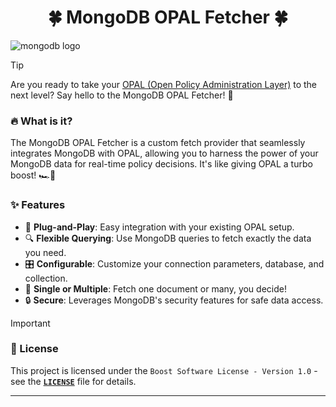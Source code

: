 <p align="center">
    <h1 align="center">🍀 MongoDB OPAL Fetcher 🍀</h1>
    <img src="https://images.contentstack.io/v3/assets/blt7151619cb9560896/blta30d0168850404a8/65fda6758f44440029c3a12a/la1a1agcxt7ppntea-logo-marks.svg" alt="mongodb logo" />
</p>

> [!TIP]
> Are you ready to take your [OPAL (Open Policy Administration Layer)](https://www.opal.ac/) to the next level? Say hello to the MongoDB OPAL Fetcher! 🎉

### 🔥 What is it?

The MongoDB OPAL Fetcher is a custom fetch provider that seamlessly integrates MongoDB with OPAL, allowing you to harness the power of your MongoDB data for real-time policy decisions. It's like giving OPAL a turbo boost! 🏎️💨

### ✨ Features

- 🔌 **Plug-and-Play**: Easy integration with your existing OPAL setup.
- 🔍 **Flexible Querying**: Use MongoDB queries to fetch exactly the data you need.
- 🎛️ **Configurable**: Customize your connection parameters, database, and collection.
- 💎 **Single or Multiple**: Fetch one document or many, you decide!
- 🔒 **Secure**: Leverages MongoDB's security features for safe data access.

> [!IMPORTANT]
>
> ### 📜 License
>
> This project is licensed under the `Boost Software License - Version 1.0` - see the [**`LICENSE`**](LICENSE) file for details.

---
